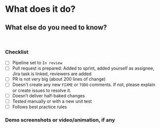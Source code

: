 # What does it do?
## What else do you need to know?
 
### Checklist
- [ ] Pipeline set to `In review`
- [ ] Pull request is prepared: Added to sprint, added yourself as assignee, Jira task is linked, reviewers are added
- [ ] PR is not very big (about 200 lines of change)
- [ ] Doesn't create any new `FIXME` or `TODO` comments. If not, please explain or create issues to resolve it.
- [ ] Doesn’t deliver half-baked changes
- [ ] Tested manually or with a new unit test
- [ ] Follows best practice rules
### Demo screenshots or video/animation, if any